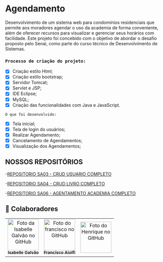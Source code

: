 # Agendamento

Desenvolvimento de um sistema web para condomínios residenciais que permite aos moradores agendar o uso da academia de forma conveniente, além de oferecer recursos para visualizar e gerenciar seus horários com facilidade. Este projeto foi concebido com o objetivo de abordar o desafio proposto pelo Senai, como parte do curso técnico de Desenvolvimento de Sistemas.
### `Processo de criação do projeto:`

- [x] Criação estilo Html;
- [x] Criação estilo bootstrap;
- [x] Servidor Tomcat;
- [x] Servlet e JSP;
- [x] IDE Eclipse;
- [x] MySQL;
- [x] Criação das funcionalidades com Java e JavaScript.

 `O que foi desenvolvido:`

- [x] Tela inicial;
- [x] Tela de login do usuários;
- [x] Realizar Agendamento; 
- [x] Cancelamento de Agendamentos; 
- [x] Visualização dos Agendamentos;

## NOSSOS REPOSITÓRIOS

-[REPOSITORIO SA03 - CRUD USUARIO COMPLETO](https://github.com/isagalvao/SENAI_CRUD)

-[REPOSITORIO SA04 - CRUD LIVRO COMPLETO](https://github.com/franciscoaiolfi/sa04Senai)

-[REPOSITORIO SA06 - AGENTAMENTO ACADEMIA COMPLETO](https://github.com/isagalvao/Agendamento)
  
## 🤝 Colaboradores

<table>
  <tr>
    <td align="Center">
      <a href="#">
        <img src="https://avatars.githubusercontent.com/u/102769431?v=4" width="100px;" alt="Foto da Isabelle Galvão no GitHub"/><br>
        <sub>
          <b>Isabelle Galvão</b>
        </sub>
      </a>
    </td>
   <td align="Center">
      <a href="#">
        <img src="https://avatars.githubusercontent.com/u/67024427?v=4" width="100px;" alt="Foto do francisco no GitHub"/><br>
        <sub>
          <b>Francisco Aiolfi</b>
        </sub>
      </a>
    </td>
  <td align="Center">
      <a href="#">
        <img src="https://avatars.githubusercontent.com/u/141380505?v=4" width="100px;" alt="Foto do Henrique no GitHub"/><br>
        <sub>
